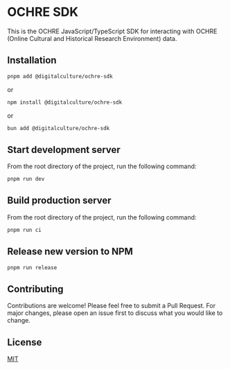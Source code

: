 # OCHRE SDK

This is the OCHRE JavaScript/TypeScript SDK for interacting with OCHRE (Online Cultural and Historical Research Environment) data.

## Installation

```bash
pnpm add @digitalculture/ochre-sdk
```

or

```bash
npm install @digitalculture/ochre-sdk
```

or

```bash
bun add @digitalculture/ochre-sdk
```

## Start development server

From the root directory of the project, run the following command:

```bash
pnpm run dev
```

## Build production server

From the root directory of the project, run the following command:

```bash
pnpm run ci
```

## Release new version to NPM

```bash
pnpm run release
```

## Contributing

Contributions are welcome! Please feel free to submit a Pull Request. For major changes, please open an issue first to discuss what you would like to change.

## License

[MIT](LICENSE)
